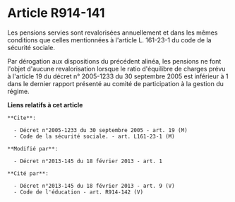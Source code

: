 # Article R914-141

Les pensions servies sont revalorisées annuellement et dans les mêmes conditions que celles mentionnées à l'article L.
161-23-1 du code de la sécurité sociale. 

Par dérogation aux dispositions du précédent alinéa, les pensions ne font l'objet d'aucune revalorisation lorsque le ratio
d'équilibre de charges prévu à l'article 19 du décret n° 2005-1233 du 30 septembre 2005 est inférieur à 1 dans le dernier
rapport présenté au comité de participation à la gestion du régime.

**Liens relatifs à cet article**

	**Cite**:

	  - Décret n°2005-1233 du 30 septembre 2005 - art. 19 (M)
	  - Code de la sécurité sociale. - art. L161-23-1 (M)

	**Modifié par**:

	  - Décret n°2013-145 du 18 février 2013 - art. 1

	**Cité par**:

	  - Décret n°2013-145 du 18 février 2013 - art. 9 (V)
	  - Code de l'éducation - art. R914-142 (V)
